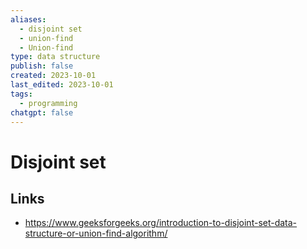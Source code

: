 ```yaml
---
aliases:
  - disjoint set
  - union-find
  - Union-find
type: data structure
publish: false
created: 2023-10-01
last_edited: 2023-10-01
tags:
  - programming
chatgpt: false
---
```

# Disjoint set

## Links

- https://www.geeksforgeeks.org/introduction-to-disjoint-set-data-structure-or-union-find-algorithm/